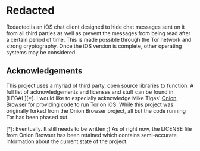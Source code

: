 # Redacted

Redacted is an iOS chat client designed to hide chat messages sent on it from all third parties as well as prevent the messages from being read after a certain period of time. This is made possible through the Tor network and strong cryptography. Once the iOS version is complete, other operating systems may be considered.

## Acknowledgements

This project uses a myriad of third party, open source libraries to function. A full list of acknowledgements and licenses and stuff can be found in [LEGAL][*]. I would like to especially acknowledge Mike Tigas' [Onion Browser](https://github.com/mtigas/iOS-OnionBrowser) for providing code to run Tor on iOS. While this project was originally forked from the Onion Browser project, all but the code running Tor has been phased out.

  [*]: Eventually. It still needs to be written ;) As of right now, the LICENSE file from Onion Browser has been retained which contains semi-accurate information about the current state of the project.

